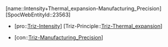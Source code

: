 ﻿---
type: TrizContradiction
aliases:
- Intensity+Thermal_expansion-Manufacturing_Precision
license: CC BY-SA 4.0
copyright: https://github.com/SpocWeb
IsDeleted: false
IsReadOnly: false
Confidential: public
tags: 
- Triz/Contradiction
---
[name::Intensity+Thermal_expansion-Manufacturing_Precision]
[SpocWebEntityId::23563]
+ [pro::[Triz-Intensity](tech/Triz/Parameter/Triz-Intensity.md)]
[Triz-Principle::[Triz-Thermal_expansion](tech/Triz/Principle/Triz-Thermal_expansion.md)]
- [con::[Triz-Manufacturing_Precision](tech/Triz/Parameter/Triz-Manufacturing_Precision.md)]

